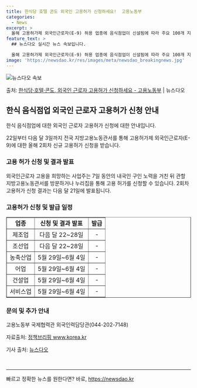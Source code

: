 ```yaml
---
title: 한식당 호텔 콘도 외국인 고용허가 신청하세요!  고용노동부
categories:
  - News
excerpt: >
  올해 고용허가제 외국인근로자(E-9) 허용 업종에 음식점업이 신설됨에 따라 주요 100개 지역에 소재한 한식…
feature_text: >
  ## 뉴스다오 실시간 뉴스 속보입니다.

  올해 고용허가제 외국인근로자(E-9) 허용 업종에 음식점업이 신설됨에 따라 주요 100개 지역에 소재한 한식…
image: 'https://newsdao.kr/res/images/meta/newsdao_breakingnews.jpg'
---
```


![뉴스다오 속보](https://newsdao.kr/res/images/meta/newsdao_breakingnews.jpg)

<p>출처: <a href="https://newsdao.kr/3488" rel="dofollow">한식당·호텔·콘도, 외국인 근로자 고용허가 신청하세요 - 고용노동부</a> | 뉴스다오</p>

<h2 data-ke-size="size26">한식 음식점업 외국인 근로자 고용허가 신청 안내</h2>
한식 음식점업에 대한 외국인 근로자 고용허가 신청에 대한 안내입니다.

<p data-ke-size="size16">22일부터 다음 달 3일까지 전국 지방고용노동관서를 통해 고용허가제 외국인근로자(E-9)에 대한 올해 2회차 신규 고용허가 신청을 받습니다.</p>

<h3>고용 허가 신청 및 결과 발표</h3>
<p data-ke-size="size16">외국인근로자 고용을 희망하는 사업주는 7일 동안의 내국인 구인 노력을 거친 뒤 관할 지방고용노동관서를 방문하거나 누리집을 통해 고용 허가를 신청할 수 있습니다. 2회차 고용허가 신청 결과는 다음 달 21일에 발표됩니다.</p>

<h3>고용허가 신청 및 발급 일정</h3>
<table class="tbl_08" border="1" data-ke-style="style19">
	<tbody>
		<tr>
			<td style="text-align: center; height: 17px;"><b>업종</b></td>
			<td style="text-align: center; height: 17px;"><b>신청 및 결과 발표</b></td>
			<td style="text-align: center; height: 17px;"><b>발급</b></td>
		</tr>
		<tr>
			<td style="text-align: center; height: 17px;">제조업</td>
			<td style="text-align: center; height: 17px;">다음 달 22~28일</td>
			<td style="text-align: center; height: 17px;">-</td>
		</tr>
		<tr>
			<td style="text-align: center; height: 17px;">조선업</td>
			<td style="text-align: center; height: 17px;">다음 달 22~28일</td>
			<td style="text-align: center; height: 17px;">-</td>
		</tr>
		<tr>
			<td style="text-align: center; height: 17px;">농축산업</td>
			<td style="text-align: center; height: 17px;">5월 29일~6월 4일</td>
			<td style="text-align: center; height: 17px;">-</td>
		</tr>
		<tr>
			<td style="text-align: center; height: 17px;">어업</td>
			<td style="text-align: center; height: 17px;">5월 29일~6월 4일</td>
			<td style="text-align: center; height: 17px;">-</td>
		</tr>
		<tr>
			<td style="text-align: center; height: 17px;">건설업</td>
			<td style="text-align: center; height: 17px;">5월 29일~6월 4일</td>
			<td style="text-align: center; height: 17px;">-</td>
		</tr>
		<tr>
			<td style="text-align: center; height: 17px;">서비스업</td>
			<td style="text-align: center; height: 17px;">5월 29일~6월 4일</td>
			<td style="text-align: center; height: 17px;">-</td>
		</tr>
	</tbody>
</table>

<h3>문의 및 추가 안내</h3>
<p data-ke-size="size16">고용노동부 국제협력관 외국인력담당관(044-202-7148)</p>
<p data-ke-size="size16">자료출처: <a href="https://www.korea.kr">정책브리핑 www.korea.kr</a></p>
<p data-ke-size="size16">기사 출처: <a href="https://newsdao.kr/3488">뉴스다오</a></p>
<p data-ke-size="size16">&nbsp;</p>
<hr> 

빠르고 정확한 뉴스를 원한다면? 바로, <a href="https://newsdao.kr" rel="dofollow">https://newsdao.kr</a>



